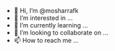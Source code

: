 - 👋 Hi, I’m @mosharrafk
- 👀 I’m interested in ...
- 🌱 I’m currently learning ...
- 💞️ I’m looking to collaborate on ...
- 📫 How to reach me ...

<!---
mosharrafk/mosharrafk is a ✨ special ✨ repository because its `README.md` (this file) appears on your GitHub profile.
You can click the Preview link to take a look at your changes.
--->

